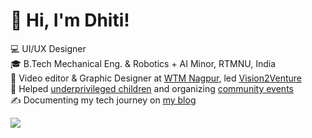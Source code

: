 <!-- bio -->
# 👋 Hi, I'm Dhiti!
💻 UI/UX Designer <br/>
🎓 B.Tech Mechanical Eng. & Robotics + AI Minor, RTMNU, India<br/>
🎥 Video editor & Graphic Designer at [WTM Nagpur](https://www.instagram.com/wtmnagpur), led [Vision2Venture](your-comuddle-link)<br/>
🤝 Helped [underprivileged children](https://www.instagram.com/makeadiffindia/) and organizing [community events](https://www.instagram.com/nagpuranimeclub/)<br/>
✍️ Documenting my tech journey on [my blog]([your-medium-link](https://medium.com/@dhiti))<br/>

<!-- GitHub stats from https://github.com/anuraghazra/github-readme-stats -->
![](https://github-readme-stats.vercel.app/api?username=gitdhiti&show_icons=true&theme=transparent)<br/>
